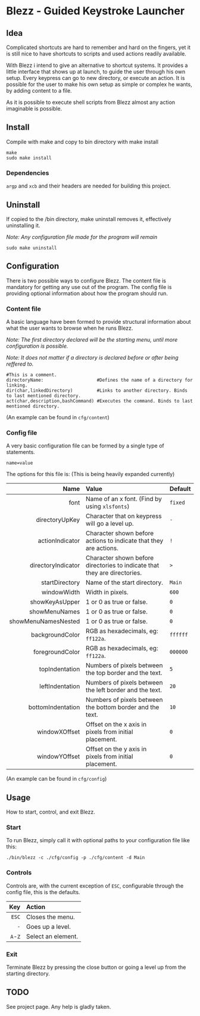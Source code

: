 # Blezz - Guided Keystroke Launcher

## Idea
Complicated shortcuts are hard to remember and hard on the fingers, yet it is still nice to have shortcuts to scripts and used actions readily available.

With Blezz i intend to give an alternative to shortcut systems. It provides a little interface that shows up at launch, to guide the user through his own setup. Every keypress can go to new directory, or execute an action. It is possible for the user to make his own setup as simple or complex he wants, by adding content to a file.

As it is possible to execute shell scripts from Blezz almost any action imaginable is possible.

## Install
Compile with make and copy to bin directory with make install

```
make
sudo make install
```

### Dependencies
`argp` and `xcb` and their headers are needed for building this project.

## Uninstall
If copied to the /bin directory, make uninstall removes it, effectively uninstalling it.

_Note: Any configuration file made for the program will remain_

```
sudo make uninstall
```

## Configuration
There is two possible ways to configure Blezz.
The content file is mandatory for getting any use out of the program.
The config file is providing optional information about how the program should run.

### Content file
A basic language have been formed to provide structural information about what the user wants to browse when he runs Blezz.

_Note: The first directory declared will be the starting menu, until more configuration is possible._

_Note: It does not matter if a directory is declared before or after being reffered to._

```
#This is a comment.
directoryName:                    #Defines the name of a directory for linking.
dir(char,linkedDirectory)         #Links to another directory. Binds to last mentioned directory.
act(char,description,bashCommand) #Executes the command. Binds to last mentioned directory.
```
(An example can be found in `cfg/content`)

### Config file
A very basic configuration file can be formed by a single type of statements.
```
name=value
```
The options for this file is: (This is being heavily expanded currently)

|               Name|Value                                                                    |Default |
|------------------:|:------------------------------------------------------------------------|:-------|
|               font|Name of an x font. (Find by using `xlsfonts`)                            |`fixed` |
|     directoryUpKey|Character that on keypress will go a level up.                           |`-`     |
|    actionIndicator|Character shown before actions to indicate that they are actions.        |`!`     |
| directoryIndicator|Character shown before directories to indicate that they are directories.|`>`     |
|     startDirectory|Name of the start directory.                                             |`Main`  |
|        windowWidth|Width in pixels.                                                         |`600`   |
|     showKeyAsUpper|1 or 0 as true or false.                                                 |`0`     |
|      showMenuNames|1 or 0 as true or false.                                                 |`0`     |
|showMenuNamesNested|1 or 0 as true or false.                                                 |`0`     |
|    backgroundColor|RGB as hexadecimals, eg: `ff122a`.                                       |`ffffff`|
|    foregroundColor|RGB as hexadecimals, eg: `ff122a`.                                       |`000000`|
|     topIndentation|Numbers of pixels between the top border and the text.                   |`5`     |
|    leftIndentation|Numbers of pixels between the left border and the text.                  |`20`    |
|  bottomIndentation|Numbers of pixels between the bottom border and the text.                |`10`    |
|      windowXOffset|Offset on the x axis in pixels from initial placement.                   |`0`     |
|      windowYOffset|Offset on the y axis in pixels from initial placement.                   |`0`     |

(An example can be found in `cfg/config`)

## Usage
How to start, control, and exit Blezz.

### Start
To run Blezz, simply call it with optional paths to your configuration file like this:

```
./bin/blezz -c ./cfg/config -p ./cfg/content -d Main
```

### Controls
Controls are, with the current exception of `ESC`, configurable through the config file, this is the defaults.

|    Key|Action            |
|------:|:-----------------|
|  `ESC`|Closes the menu.  |
|    `-`|Goes up a level.  |
|`A`-`Z`|Select an element.|

### Exit
Terminate Blezz by pressing the close button or going a level up from the starting directory.

## TODO
See project page. Any help is gladly taken.
